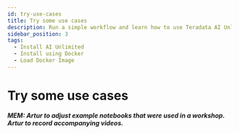 ```yaml
---
id: try-use-cases
title: Try some use cases
description: Run a simple workflow and learn how to use Teradata AI Unlimited.
sidebar_position: 3
tags:
  - Install AI Unlimited
  - Install using Docker
  - Load Docker Image
---
```


# Try some use cases

***MEM: Artur to adjust example notebooks that were used in a workshop. Artur to record accompanying videos.***